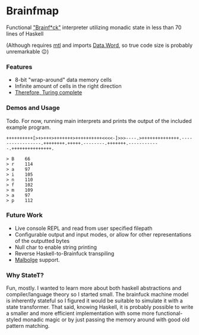 # Brainfmap
Functional ["Brainf*ck"](https://en.wikipedia.org/wiki/Brainfuck) interpreter utilizing monadic state in less than 70 lines of Haskell

(Although requires [mtl](http://hackage.haskell.org/package/mtl) and imports [Data.Word](http://hackage.haskell.org/package/base-4.11.1.0/docs/Data-Word.html), so true code size is probably unremarkable 😉)

### Features
* 8-bit "wrap-around" data memory cells
* Infinite amount of cells in the right direction
* [Therefore, Turing complete](https://en.wikipedia.org/wiki/Brainfuck#Array_size)

### Demos and Usage
Todo.
For now, running main interprets and prints the output of the included example program.
```
++++++++++[>+>+++>+++++++>++++++++++<<<<-]>>>----.>++++++++++++++.-----------------.++++++++.+++++.--------.+++++++.------------.+++++++++++++++.

> B    66
> r    114
> a    97
> i    105
> n    110
> f    102
> m    109
> a    97
> p    112
```


### Future Work
* Live console REPL and read from user specified filepath
* Configurable output and input modes, or allow for other representations of the outputted bytes
* Null char to enable string printing
* Reverse Haskell-to-Brainfuck transpiling
* [Malbolge](https://en.wikipedia.org/wiki/Malbolge) support.

### Why StateT?
Fun, mostly. I wanted to learn more about both haskell abstractions and compiler/language theory so I started small. 
The brainfuck machine model is inherently stateful so I figured it would be suitable to simulate it with a state transformer.
That said, knowing Haskell, it is probably possible to write a smaller and more efficient implementation with some more functional-styled monadic magic or by just passing the memory around with good old pattern matching.
